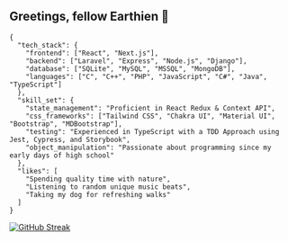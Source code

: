 ## Greetings, fellow Earthien 👾

```
{
  "tech_stack": {
    "frontend": ["React", "Next.js"],
    "backend": ["Laravel", "Express", "Node.js", "Django"],
    "database": ["SQLite", "MySQL", "MSSQL", "MongoDB"],
    "languages": ["C", "C++", "PHP", "JavaScript", "C#", "Java", "TypeScript"]
  },
  "skill_set": {
    "state_management": "Proficient in React Redux & Context API", 
    "css_frameworks": ["Tailwind CSS", "Chakra UI", "Material UI", "Bootstrap", "MDBootstrap"],  
    "testing": "Experienced in TypeScript with a TDD Approach using Jest, Cypress, and Storybook",
    "object_manipulation": "Passionate about programming since my early days of high school" 
  },
  "likes": [
    "Spending quality time with nature",
    "Listening to random unique music beats",
    "Taking my dog for refreshing walks"
  ]
}
```
[![GitHub Streak](https://streak-stats.demolab.com/?user=udiprai0909&theme=dark)](https://git.io/streak-stats)

